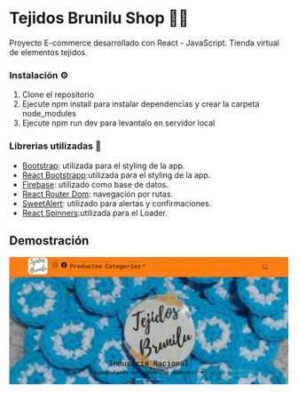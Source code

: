 # Tejidos Brunilu Shop 🛒🧶

Proyecto E-commerce desarrollado con React - JavaScript.
Tienda virtual de elementos tejidos.

### Instalación ⚙️

1. Clone el repositorio
2. Ejecute npm install para instalar dependencias y crear la carpeta node_modules
3. Ejecute npm run dev para levantalo en servidor local

### Librerias utilizadas 📖

- [Bootstrap](https://getbootstrap.com/docs/5.2/getting-started/introduction/): utilizada para el styling de la app.
- [React Bootstrapp](https://react-bootstrap.netlify.app/):utilizada para el styling de la app.
- [Firebase](https://firebase.google.com/): utilizado como base de datos.
- [React Router Dom](https://reactrouter.com/): navegación por rutas.
- [SweetAlert](https://sweetalert2.github.io/): utilizado para alertas y confirmaciones.
- [React Spinners](https://www.davidhu.io/react-spinners/):utilizada para el Loader.

## Demostración

[![Video Demostrativo](./public/imagenes/TejidosBruniluShop.jpg)](https://youtu.be/_nBpBQGHlZ8)
